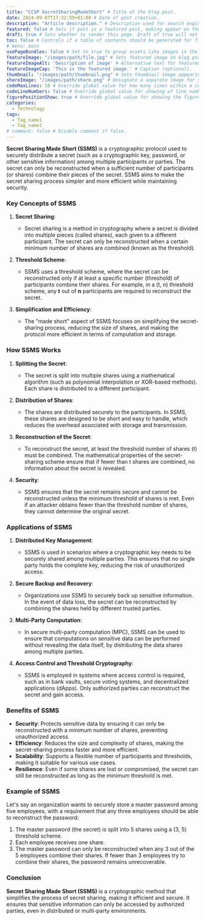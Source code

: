 ```yaml
---
title: "CCSP SecretSharingMadeShort" # Title of the blog post.
date: 2024-09-07T17:32:59+01:00 # Date of post creation.
description: "Article description." # Description used for search engine.
featured: false # Sets if post is a featured post, making appear on the home page side bar.
draft: true # Sets whether to render this page. Draft of true will not be rendered.
toc: false # Controls if a table of contents should be generated for first-level links automatically.
# menu: main
usePageBundles: false # Set to true to group assets like images in the same folder as this post.
featureImage: "/images/path/file.jpg" # Sets featured image on blog post.
featureImageAlt: 'Description of image' # Alternative text for featured image.
featureImageCap: 'This is the featured image.' # Caption (optional).
thumbnail: "/images/path/thumbnail.png" # Sets thumbnail image appearing inside card on homepage.
shareImage: "/images/path/share.png" # Designate a separate image for social media sharing.
codeMaxLines: 10 # Override global value for how many lines within a code block before auto-collapsing.
codeLineNumbers: false # Override global value for showing of line numbers within code block.
figurePositionShow: true # Override global value for showing the figure label.
categories:
  - Technology
tags:
  - Tag_name1
  - Tag_name2
# comment: false # Disable comment if false.
---
```


**Secret Sharing Made Short (SSMS)** is a cryptographic protocol used to securely distribute a secret (such as a cryptographic key, password, or other sensitive information) among multiple participants or parties. The secret can only be reconstructed when a sufficient number of participants (or shares) combine their pieces of the secret. SSMS aims to make the secret sharing process simpler and more efficient while maintaining security.

### Key Concepts of SSMS

1. **Secret Sharing**:
   - Secret sharing is a method in cryptography where a secret is divided into multiple pieces (called shares), each given to a different participant. The secret can only be reconstructed when a certain minimum number of shares are combined (known as the threshold).

2. **Threshold Scheme**:
   - SSMS uses a threshold scheme, where the secret can be reconstructed only if at least a specific number (threshold) of participants combine their shares. For example, in a (t, n) threshold scheme, any **t** out of **n** participants are required to reconstruct the secret.

3. **Simplification and Efficiency**:
   - The "made short" aspect of SSMS focuses on simplifying the secret-sharing process, reducing the size of shares, and making the protocol more efficient in terms of computation and storage.

### How SSMS Works

1. **Splitting the Secret**:
   - The secret is split into multiple shares using a mathematical algorithm (such as polynomial interpolation or XOR-based methods). Each share is distributed to a different participant.

2. **Distribution of Shares**:
   - The shares are distributed securely to the participants. In SSMS, these shares are designed to be short and easy to handle, which reduces the overhead associated with storage and transmission.

3. **Reconstruction of the Secret**:
   - To reconstruct the secret, at least the threshold number of shares (t) must be combined. The mathematical properties of the secret-sharing scheme ensure that if fewer than t shares are combined, no information about the secret is revealed.

4. **Security**:
   - SSMS ensures that the secret remains secure and cannot be reconstructed unless the minimum threshold of shares is met. Even if an attacker obtains fewer than the threshold number of shares, they cannot determine the original secret.

### Applications of SSMS

1. **Distributed Key Management**:
   - SSMS is used in scenarios where a cryptographic key needs to be securely shared among multiple parties. This ensures that no single party holds the complete key, reducing the risk of unauthorized access.

2. **Secure Backup and Recovery**:
   - Organizations use SSMS to securely back up sensitive information. In the event of data loss, the secret can be reconstructed by combining the shares held by different trusted parties.

3. **Multi-Party Computation**:
   - In secure multi-party computation (MPC), SSMS can be used to ensure that computations on sensitive data can be performed without revealing the data itself, by distributing the data shares among multiple parties.

4. **Access Control and Threshold Cryptography**:
   - SSMS is employed in systems where access control is required, such as in bank vaults, secure voting systems, and decentralized applications (dApps). Only authorized parties can reconstruct the secret and gain access.

### Benefits of SSMS

- **Security**: Protects sensitive data by ensuring it can only be reconstructed with a minimum number of shares, preventing unauthorized access.
- **Efficiency**: Reduces the size and complexity of shares, making the secret-sharing process faster and more efficient.
- **Scalability**: Supports a flexible number of participants and thresholds, making it suitable for various use cases.
- **Resilience**: Even if some shares are lost or compromised, the secret can still be reconstructed as long as the minimum threshold is met.

### Example of SSMS

Let's say an organization wants to securely store a master password among five employees, with a requirement that any three employees should be able to reconstruct the password:

1. The master password (the secret) is split into 5 shares using a (3, 5) threshold scheme.
2. Each employee receives one share.
3. The master password can only be reconstructed when any 3 out of the 5 employees combine their shares. If fewer than 3 employees try to combine their shares, the password remains unrecoverable.

### Conclusion

**Secret Sharing Made Short (SSMS)** is a cryptographic method that simplifies the process of secret sharing, making it efficient and secure. It ensures that sensitive information can only be accessed by authorized parties, even in distributed or multi-party environments.
